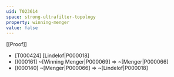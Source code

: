 ```yaml
---
uid: T023614
space: strong-ultrafilter-topology
property: winning-menger
value: false
---
```

[[Proof]]

* [T000424] [Lindelof|P000018]
* [I000161] ~[Winning Menger|P000069] => ~[Menger|P000066]
* [I000140] ~[Menger|P000066] => ~[Lindelof|P000018]


